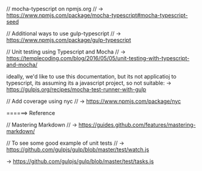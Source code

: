 
// mocha-typescript on npmjs.org
//
  -> https://www.npmjs.com/package/mocha-typescript#mocha-typescript-seed


// Additional ways to use gulp-typescript
//
  -> https://www.npmjs.com/package/gulp-typescript


// Unit testing using Typescript and Mocha
//
  -> https://templecoding.com/blog/2016/05/05/unit-testing-with-typescript-and-mocha/

  ideally, we'd like to use this documentation, but its not applicatioj to typescript,
  its assuming its a javascript project, so not suitable:
  -> https://gulpjs.org/recipes/mocha-test-runner-with-gulp

// Add coverage using nyc
//
  -> https://www.npmjs.com/package/nyc



======> Reference

// Mastering Markdown
//
  -> https://guides.github.com/features/mastering-markdown/

// To see some good example of unit tests
//
  -> https://github.com/gulpjs/gulp/blob/master/test/watch.js

  -> https://github.com/gulpjs/gulp/blob/master/test/tasks.js
